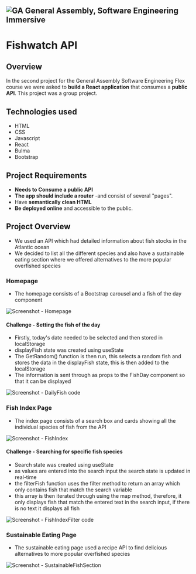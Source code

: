## ![GA](https://cloud.githubusercontent.com/assets/40461/8183776/469f976e-1432-11e5-8199-6ac91363302b.png) General Assembly, Software Engineering Immersive
# Fishwatch API

## Overview 

In the second project for the General Assembly Software Engineering Flex course we were asked to **build a React application** that consumes a **public API**. This project was a group project.

## Technologies used 
* HTML
* CSS
* Javascript
* React
* Bulma
* Bootstrap

## Project Requirements

* **Needs to Consume a public API**
* **The app should include a router** -and consist of several "pages".
* Have **semantically clean HTML** 
* **Be deployed online** and accessible to the public.

## Project Overview

- We used an API which had detailed information about fish stocks in the Atlantic ocean
- We decided to list all the different species and also have a sustainable eating section where we offered alternatives to the more popular overfished species

### Homepage

- The homepage consists of a Bootstrap carousel and a fish of the day component

![Screenshot - Homepage](https://github.com/dancfc84/Project-2/blob/main/screenshots/HomePage.png)

#### Challenge - Setting the fish of the day

- Firstly, today's date needed to be selected and then stored in localStorage
- displayFish state was created using useState
- The GetRandom() function is then run, this selects a random fish and stores the data in the displayFish state, this is then added to the localStorage
- The information is sent through as props to the FishDay component so that it can be displayed

![Screenshot - DailyFish code](https://github.com/dancfc84/Project-2/blob/main/screenshots/DailyFish.png)

### Fish Index Page

- The index page consists of a search box and cards showing all the individual species of fish from the API

![Screenshot - FishIndex](https://github.com/dancfc84/Project-2/blob/main/screenshots/FishIndex.png)

#### Challenge - Searching for specific fish species
- Search state was created using useState
- as values are entered into the search input the search state is updated in real-time
- the filterFish function uses the filter method to return an array which only contains fish that match the search variable
- this array is then iterated through using the map method, therefore, it only displays fish that match the entered text in the search input, if there is no text it displays all fish

![Screenshot - FishIndexFilter code](https://github.com/dancfc84/Project-2/blob/main/screenshots/FishIndexFilter.png)

### Sustainable Eating Page

- The sustainable eating page used a recipe API to find delicious alternatives to more popular overfished species

![Screenshot - SustainableFishSection](https://github.com/dancfc84/Project-2/blob/main/screenshots/SustainableFish.png)
